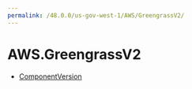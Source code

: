```yaml
---
permalink: /48.0.0/us-gov-west-1/AWS/GreengrassV2/
---
```


# AWS.GreengrassV2



* [ComponentVersion](ComponentVersion.md)
